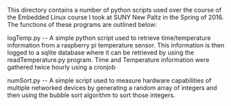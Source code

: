 This directory contains a number of python scripts used over the course of the 
Embedded Linux course I took at SUNY New Paltz in the Spring of 2016. The functions
of these programs are outlined below:

logTemp.py -- A simple python script used to retrieve time/temperature information
from a raspberry pi temperature sensor. This information is then logged to a sqlite
 database where it can be retrieved by using the readTemperature.py program. Time
and Temperature information were gathered twice hourly using a cronjob

numSort.py -- A simple script used to measure hardware capabilities of multiple 
networked devices by generating a random array of integers and then using the 
bubble sort algorithm to sort those integers.




